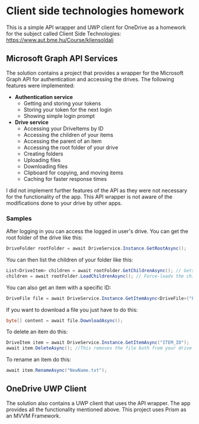 # Client side technologies homework
This is a simple API wrapper and UWP client for OneDrive as a homework for the subject called Client Side Technologies: https://www.aut.bme.hu/Course/kliensoldali

## Microsoft Graph API Services
The solution contains a project that provides a wrapper for the Microsoft Graph API for authentication and accessing the drives. The following features were implemented:
 - **Authentication service**
   - Getting and storing your tokens
   - Storing your token for the next login
   - Showing simple login prompt
 - **Drive service**
   - Accessing your DriveItems by ID
   - Accessing the children of your items
   - Accessing the parent of an item
   - Accessing the root folder of your drive
   - Creating folders
   - Uploading files
   - Downloading files
   - Clipboard for copying, and moving items
   - Caching for faster response times
   
I did not implement further features of the API as they were not necessary for the functionality of the app. This API wrapper is not aware of the modifications done to your drive by other apps.

### Samples
After logging in you can access the logged in user's drive. You can get the root folder of the drive like this:
```C#
DriveFolder rootFolder = await DriveService.Instance.GetRootAsync();
```

You can then list the children of your folder like this:
```C#
List<DriveItem> children = await rootFolder.GetChildrenAsync(); // Gets the children from the cache if they are in there
children = await rootFolder.LoadChildrenAsync(); // Force-loads the children from the server if you don't want to use cache
```

You can also get an item with a specific ID:
```C#
DriveFile file = await DriveService.Instance.GetItemAsync<DriveFile>("FILE_ID"); // You can force-load from server by LoadItemAsync<>()
```

If you want to download a file you just have to do this:
```C#
byte[] content = await file.DownloadAsync();
```

To delete an item do this:
```C#
DriveItem item = await DriveService.Instance.GetItemAsync("ITEM_ID");
await item.DeleteAsync(); //This removes the file both from your drive and the local cache
```

To rename an item do this:
```C#
await item.RenameAsync("NewName.txt");
```

## OneDrive UWP Client
The solution also contains a UWP client that uses the API wrapper. The app provides all the functionality mentioned above.
This project uses Prism as an MVVM Framework.
